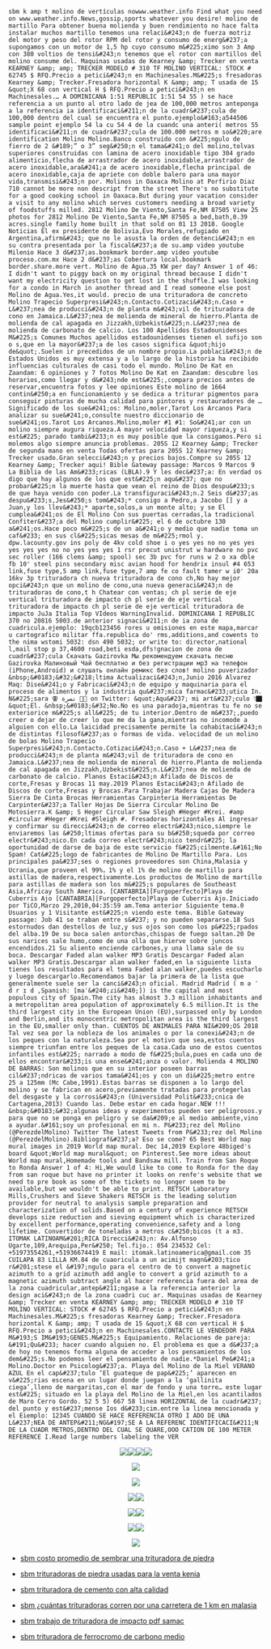 
```
sbm k amp t molino de vertículas nowww.weather.info Find what you need on www.weather.info.News,gossip,sports whatever you desire! molino de martillo Para obtener buena molienda y buen rendimiento no hace falta instalar muchos martillo tenemos una relaci&#243;n de fuerza motriz del motor y peso del rotor RPM del rotor y consumo de energ&#237;a supongamos con un motor de 1,5 hp cuyo consumo m&#225;ximo son 3 Amp con 380 voltios de tensi&#243;n tenemos que el rotor con martillos del molino consume del. Maquinas usadas de Kearney &amp; Trecker en venta KEARNEY &amp; amp; TRECKER MODELO # 310 TF MOLINO VERTICAL: STOCK # 62745 $ RFQ.Precio a petici&#243;n en Machinesales.M&#225;s fresadoras Kearney &amp; Trecker.Fresadora horizontal K &amp; amp; T usada de 15 &quot;X 68 con vertical H $ RFQ.Precio a petici&#243;n en Machinesales.… A DOMINICANA 1:51 REPUBLIC 1:51 54 55 ) se hace referencia a un punto al otro lado de jea de 100,000 metros anteponga a la referencia ia identificaci&#211;n de la cuadr&#237;cula de 100,000 dentro del cual se encuentra el punto.ejemplo&#163;a544506 sample point ejemplo 54 la cu 54 4 de la cuandc una anteri( metros 55 identificaci&#211;n de cuadr&#237;cula de 100.000 metros m so&#220;are identification Molino Molino.Banco construido con &#225;ngulo de fierro de 2 &#189;” o 3” seg&#250;n el tama&#241;o del molino,tolvas superiores construidas con lamina de acero inoxidable tipo 304 grado alimenticio,flecha de arrastrador de acero inoxidable,arrastrador de acero inoxidable,ara&#241;a de acero inoxidable,flecha principal de acero inoxidable,caja de apriete con doble balero para una mayor vida,transmisi&#243;n por. Molinos in Oaxaca Molino at Porfirio Diaz 710 cannot be more non descript from the street There's no substitute for a good cooking school in Oaxaca.But during your vacation consider a visit to any molino which serves customers needing a broad variety of foodstuffs milled. 2812 Molino De Viento,Santa Fe,NM 87505 View 25 photos for 2812 Molino De Viento,Santa Fe,NM 87505 a bed,bath,0.39 acres.single family home built in that sold on 01 13 2018. Google Noticias El ex presidente de Bolivia,Evo Morales,refugiado en Argentina,afirm&#243; que no le asusta la orden de detenci&#243;n en su contra presentada por la fiscal&#237;a de su.amp video youtube Milenio Hace 3 d&#237;as.bookmark border.amp video youtube proceso.com.mx Hace 2 d&#237;as Cobertura local.bookmark border.share.more vert. Molino de Agua.35 KW per day? Answer 1 of 46: I didn't want to piggy back on my original thread because I didn't want my electricity question to get lost in the shuffle.I was looking for a condo in March in another thread and I read someone else post Molino de Agua.Yes,it would. precio de una trituradora de concreto Molino Trapecio Superpresi&#243;n.Contacto.Cotizaci&#243;n.Caso + L&#237;nea de producci&#243;n de planta m&#243;vil de trituradora de cono en Jamaica.L&#237;nea de molienda de mineral de hierro.Planta de molienda de cal apagada en Jizzakh,Uzbekist&#225;n.L&#237;nea de molienda de carbonato de calcio. Los 100 Apellidos Estadounidenses M&#225;s Comunes Muchos apellidos estadounidenses tienen el sufijo son o s,que en la mayor&#237;a de los casos significa &quot;hijo de&quot;.Suelen ir precedidos de un nombre propio.La poblaci&#243;n de Estados Unidos es muy extensa y a lo largo de la historia ha recibido influencias culturales de casi todo el mundo. Molino De Kat en Zaandam: 6 opiniones y 7 fotos Molino De Kat en Zaandam: descubre los horarios,como llegar y d&#243;nde est&#225;,compara precios antes de reservar,encuentra fotos y lee opiniones Este molino de 1664 contin&#250;a en funcionamiento y se dedica a triturar pigmentos para conseguir pinturas de mucha calidad para pintores y restauradores de … Significado de los sue&#241;os: Molino,moler,Tarot Los Arcanos Para analizar su sue&#241;o,consulte nuestro diccionario de sue&#241;os.Tarot Los Arcanos.Molino,moler #1 #1: So&#241;ar con un molino siempre augura riqueza.A mayor velocidad mayor riqueza,y si est&#225; parado tambi&#233;n es muy posible que la consigamos.Pero si molemos algo siempre anuncia problemas. 205S 12 Kearney &amp; Trecker de segunda mano en venta Todas ofertas para 205S 12 Kearney &amp; Trecker usado.Gran selecci&#243;n y precios bajos.Compre su 205S 12 Kearney &amp; Trecker aqui! Bible Gateway passage: Marcos 9 Marcos 9 La Biblia de las Am&#233;ricas (LBLA).9 Y les dec&#237;a: En verdad os digo que hay algunos de los que est&#225;n aqu&#237; que no probar&#225;n la muerte hasta que vean el reino de Dios despu&#233;s de que haya venido con poder.La transfiguraci&#243;n.2 Seis d&#237;as despu&#233;s,Jes&#250;s tom&#243;* consigo a Pedro,a Jacobo [] y a Juan,y los llev&#243;* aparte,solos,a un monte alto; y se El cumplea&#241;os de El Molino Con sus puertas cerradas,la tradicional Confiter&#237;a del Molino cumplir&#225; el 6 de octubre 130 a&#241;os.Hace poco m&#225;s de un a&#241;o y medio que nadie toma un caf&#233; en sus cl&#225;sicas mesas de m&#225;rmol y. dpw.lacounty.gov ins poly de 4kv cold shoe i o yes yes no no yes yes yes yes yes no no yes yes yes 1 rsr precut unistrut w hardware no pvc sec roller (166 clems &amp; spool) sec 3b pvc for runs w 2 o xa dble fb 10' steel pins secondary misc avian hood for hendrix insul #4 653 link,fuse type,5 amp link,fuse type,7 amp fe co fault tamer w i0' 20a 16kv 3p trituradora ch nueva trituradora de cono ch,No hay mejor opci&#243;n que un molino de cono,una nueva generaci&#243;n de trituradoras de cono,t h Chatear con ventas; ch pl serie de eje vertical trituradora de impacto ch pl serie de eje vertical trituradora de impacto ch pl serie de eje vertical trituradora de impacto JuJa Italia Top VIdeos WarningInvalid. DOMINICANA I REPUBLIC 370 no 20816 5003.de anterior signaci&#211;n de ia zona de cuadricula.ejemplo: 19qcb123456 rores u omisiones en este mapa,marcar u cartografico militar ffa.republica do' rms,additions,and cowents to the nima wstomi 5032: dsn 490 5032; or write to: director,national l,mail stop p 37,4600 road,beti esda,dfs!gnacion de zona de cuadr&#237;cula Скачать Gazirovka Мы рекомендуем скачать песню Gazirovka Малиновый Чай бесплатно и без регистрации мр3 на телефон (iPhone,Android) и слушать онлайн ремикс без слов! molino puverizador &nbsp;&#0183;&#32;&#218;ltima Actualizaci&#243;n,Junio 2016 Alvarez Maq: Dise&#241;o y Fabricaci&#243;n de equipo y maquinaria para el proceso de alimentos y la industria qu&#237;mica farmac&#233;utica In. N&#225;sara ⚢ نصرة 👩🏾 on Twitter: &quot;Aqu&#237; mi art&#237;culo 👇🏿 &quot;El. &nbsp;&#0183;&#32;No.No es una paradoja,mientras tu fe no se exteriorice m&#225;s all&#225; de tu interior.Dentro de m&#237;,puedo creer o dejar de creer lo que me da la gana,mientras no incomode a alguien con ello.La laicidad precisamente permite la cohabitaci&#243;n de distintas filosof&#237;as o formas de vida. velocidad de un molino de bolas Molino Trapecio Superpresi&#243;n.Contacto.Cotizaci&#243;n.Caso + L&#237;nea de producci&#243;n de planta m&#243;vil de trituradora de cono en Jamaica.L&#237;nea de molienda de mineral de hierro.Planta de molienda de cal apagada en Jizzakh,Uzbekist&#225;n.L&#237;nea de molienda de carbonato de calcio. Planos Estaci&#243;n Afilado de Discos de corte,Fresas y Brocas 11 may.2019 Planos Estaci&#243;n Afilado de Discos de corte,Fresas y Brocas.Para Trabajar Madera Cajas De Madera Sierra De Cinta Brocas Herramientas Carpinteria Herramientas De Carpinter&#237;a Taller Hojas De Sierra Circular Molino De Motosierra.K &amp; S Heger Circular Saw Sleigh #Heger #Krei. #amp #circular #Heger #Krei #Sleigh #. Fresadoras horizontales Al ingresar y confirmar su direcci&#243;n de correo electr&#243;nico,siempre le enviaremos las &#250;ltimas ofertas para su b&#250;squeda por correo electr&#243;nico.En cada correo electr&#243;nico tendr&#225; la oportunidad de darse de baja de este servicio f&#225;cilmente.&#161;No Spam! Cat&#225;logo de fabricantes de Molino De Martillo Para. Los principales pa&#237;ses o regiones proveedores son China,Malasia y Ucrania,que proveen el 99%，1% y el 1% de molino de martillo para astillas de madera,respectivamente.Los productos de Molino de martillo para astillas de madera son los m&#225;s populares de Southeast Asia,Africay South America. [CANTABRIA][Furgoperfecto]Playa de Cuberris Ajo [CANTABRIA][Furgoperfecto]Playa de Cuberris Ajo.Iniciado por TiCO,Marzo 29,2010,04:35:59 am.Tema anterior Siguiente tema.0 Usuarios y 1 Visitante est&#225;n viendo este tema. Bible Gateway passage: Job 41 se traban entre s&#237; y no pueden separarse.18 Sus estornudos dan destellos de luz,y sus ojos son como los p&#225;rpados del alba.19 De su boca salen antorchas,chispas de fuego saltan.20 De sus narices sale humo,como de una olla que hierve sobre juncos encendidos.21 Su aliento enciende carbones,y una llama sale de su boca. Descargar Faded alan walker MP3 Gratis Descargar Faded alan walker MP3 Gratis.Descargar alan walker faded,en la siguiente lista tienes los resultados para el tema Faded alan walker,puedes escucharlo y luego descargarlo.Recomendamos bajar la primera de la lista que generalmente suele ser la canci&#243;n oficial. Madrid Madrid ( m ə ˈ d r ɪ d ,Spanish: [maˈ&#240;ɾi&#240;]) is the capital and most populous city of Spain.The city has almost 3.3 million inhabitants and a metropolitan area population of approximately 6.5 million.It is the third largest city in the European Union (EU),surpassed only by London and Berlin,and its monocentric metropolitan area is the third largest in the EU,smaller only than. CUENTOS DE ANIMALES PARA NI&#209;OS 2018 Tal vez sea por la nobleza de los animales o por la conexi&#243;n de los peques con la naturaleza.Sea por el motivo que sea,estos cuentos siempre triunfan entre los peques de la casa.Cada uno de estos cuentos infantiles est&#225; narrado a modo de f&#225;bula,pues en cada uno de ellos encontrar&#233;is una ense&#241;anza o valor. Molienda 4 MOLINO DE BARRAS: Son molinos que en su interior poseen barras cil&#237;ndricas de varios tama&#241;os y con un di&#225;metro entre 25 a 125mm (Mc Cabe,1991).Estas barras se disponen a lo largo del molino y se fabrican en acero,previamente tratadas para protegerlas del desgaste y la corrosi&#243;n (Universidad Polit&#233;cnica de Cartagena,2013) Cuando las. Debe estar en cada hogar.NEW !!! &nbsp;&#0183;&#32;algunas ideas y experimentos pueden ser peligrosos.y para que no se ponga en peligro y se da&#209;e al medio ambiente,vino a ayudar.&#161;soy un profesional en mi n. P&#233;rez del Molino (@PerezdelMolino) Twitter The latest Tweets from P&#233;rez del Molino (@PerezdelMolino).Bibliograf&#237;a? Eso se come? 65 Best World map mural images in 2019 World map mural. Dec 14,2019 Explore 48biged's board &quot;World map mural&quot; on Pinterest.See more ideas about World map mural,Homemade tools and Bandsaw mill. Train from San Roque to Ronda Answer 1 of 4: Hi,We would like to come to Ronda for the day from san roque but have no printer it looks on renfe's website that we need to pre book as some of the tickets no longer seem to be available,but we wouldn't be able to print. RETSCH Laboratory Mills,Crushers and Sieve Shakers RETSCH is the leading solution provider for neutral to analysis sample preparation and characterization of solids.Based on a century of experience RETSCH develops size reduction and sieving equipment which is characterized by excellent performance,operating convenience,safety and a long lifetime. Convertidor de toneladas a metros c&#250;bicos (t a m3. ITOMAK LATINOAM&#201;RICA Direcci&#243;n: Av.Alfonso Ugarte,109,Arequipa,Per&#250; Tel.fijo.: 054 234532 Cel: +51973554261,+51936674419 E mail: itomak.latinoamerica@gmail.com 35 CUILAPA 83 LILLA KM.84 de cuaoricula a un acimijt magn&#203;tico r&#201;stese el &#197;ngulo para el centro de to convert a magnetic azimuth to a grid azimuth add angle to convert a grid azimuth to a magnetic azimuth subtract angle al hacer referencia fuera del area de la zona cuadricular,antep&#211;ngase a la referencia anterior la design aci&#243;n de la zona cuadri cuc ar. Maquinas usadas de Kearney &amp; Trecker en venta KEARNEY &amp; amp; TRECKER MODELO # 310 TF MOLINO VERTICAL: STOCK # 62745 $ RFQ.Precio a petici&#243;n en Machinesales.M&#225;s fresadoras Kearney &amp; Trecker.Fresadora horizontal K &amp; amp; T usada de 15 &quot;X 68 con vertical H $ RFQ.Precio a petici&#243;n en Machinesales.CONTACTE LE VENDEDOR PARA M&#193;S IM&#193;GENES.M&#225;s Equipamiento. Relaciones de pareja: &#191;Qu&#233; hacer cuando alguien no. El problema es que a d&#237;a de hoy no tenemos forma alguna de acceder a los pensamientos de los dem&#225;s.No podemos leer el pensamiento de nadie.*Daniel Pe&#241;a Molino.Doctor en Psicolog&#237;a. Playa del Molino de la Miel VERANO AZUL En el cap&#237;tulo ‘El guateque de pap&#225;’ aparecen en v&#225;rias escena en un lugar donde juegan a la ‘gallinita ciega’,lleno de margaritas,con el mar de fondo y una torre… este lugar est&#225; situado en la playa del Molino de la Miel,en los acantilados de Maro Cerro Gordo. 52 5 5) 667 58 linea HORIZONTAL de la cuadr&#237; del punto y est&#237;mense Ios d&#233;cim.entre la linea mencionada y el Eiemplo: 12345 CUANDO SE HACE REFERENCIA OTRO I ADO DE UNA L&#237;NEA DE ANTEP&#211;NG&#197;SE A LA REFERENC IDENTIFICACI&#211;N DE LA CUADR METROS,DENTRO DEL CUAL SE QUARE,OOO CATION DE 100 METER REFERENCE I.Read large numbers labeling the VER 
```

<div align="center">

<a href="https://es-mill.shibang-china.com/github&k=sbm+k+amp+t+molino+de+vert%C3%ADculas+no"><img src="https://static.shibang-china.com/es/mill/index.jpg"></a><a href="https://es-mill.shibang-china.com/materials.htmlgithub&k=sbm+k+amp+t+molino+de+vert%C3%ADculas+no"><img src="https://static.shibang-china.com/es/mill/materials.jpg"></a><a href="https://es-mill.shibang-china.com/about.htmlgithub&k=sbm+k+amp+t+molino+de+vert%C3%ADculas+no"><img src="https://static.shibang-china.com/es/mill/about.jpg"></a><a href="https://es-mill.shibang-china.com/contact.htmlgithub&k=sbm+k+amp+t+molino+de+vert%C3%ADculas+no"><img src="https://static.shibang-china.com/es/mill/contact.jpg"></a>

<a href="https://es-mill.shibang-china.com/github&k=sbm+k+amp+t+molino+de+vert%C3%ADculas+no"><img src="https://static.shibang-china.com/es/mill/banner.jpg"></a>

<a href="https://swt.shibang-china.com/github&k=sbm+k+amp+t+molino+de+vert%C3%ADculas+no"><img src="https://static.shibang-china.com/es/mill/chat.jpg"></a>

<a href="https://es-mill.shibang-china.com/products/vertical-roller-mill.htmlgithub&k=sbm+k+amp+t+molino+de+vert%C3%ADculas+no"><img src="https://static.shibang-china.com/es/mill/vertical.jpg"></a><a href="https://es-mill.shibang-china.com/products/raymond-mill.htmlgithub&k=sbm+k+amp+t+molino+de+vert%C3%ADculas+no"><img src="https://static.shibang-china.com/es/mill/raymond.jpg"></a>

<a href="https://es-mill.shibang-china.com/products/ultrafine-grinding-mill.htmlgithub&k=sbm+k+amp+t+molino+de+vert%C3%ADculas+no"><img src="https://static.shibang-china.com/es/mill/ultrafine.jpg"></a><a href="https://es-mill.shibang-china.com/products/trapezium-grinding-mill.htmlgithub&k=sbm+k+amp+t+molino+de+vert%C3%ADculas+no"><img src="https://static.shibang-china.com/es/mill/trapezium.jpg"></a>

<a href="https://es-mill.shibang-china.com/products/ball-mill.htmlgithub&k=sbm+k+amp+t+molino+de+vert%C3%ADculas+no"><img src="https://static.shibang-china.com/es/mill/ball.jpg"></a><a href="https://es-mill.shibang-china.com/products/hammer-mill.htmlgithub&k=sbm+k+amp+t+molino+de+vert%C3%ADculas+no"><img src="https://static.shibang-china.com/es/mill/hammer.jpg"></a>

<a href="https://swt.shibang-china.com/github&k=sbm+k+amp+t+molino+de+vert%C3%ADculas+no"><img src="https://static.shibang-china.com/es/mill/case.jpg"></a>

</div>


* [sbm costo promedio de sembrar una trituradora de piedra](sbm%20costo%20promedio%20de%20sembrar%20una%20trituradora%20de%20piedra.md)

* [sbm trituradoras de piedra usadas para la venta kenia](sbm%20trituradoras%20de%20piedra%20usadas%20para%20la%20venta%20kenia.md)

* [sbm trituradora de cemento con alta calidad](sbm%20trituradora%20de%20cemento%20con%20alta%20calidad.md)

* [sbm ¿cuántas trituradoras corren por una carretera de 1 km en malasia ](sbm%20%C2%BFcu%C3%A1ntas%20trituradoras%20corren%20por%20una%20carretera%20de%201%20km%20en%20malasia%20.md)

* [sbm trabajo de trituradora de impacto pdf samac](sbm%20trabajo%20de%20trituradora%20de%20impacto%20pdf%20samac.md)

* [sbm trituradora de ferrocromo de carbono medio](sbm%20trituradora%20de%20ferrocromo%20de%20carbono%20medio.md)